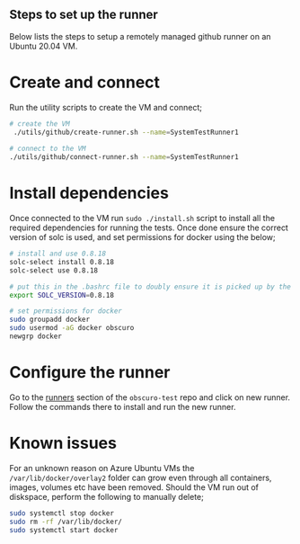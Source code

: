 ## Steps to set up the runner
Below lists the steps to setup a remotely managed github runner on an Ubuntu 20.04 VM. 

# Create and connect
Run the utility scripts to create the VM and connect;

```bash
# create the VM
 ./utils/github/create-runner.sh --name=SystemTestRunner1 
 
# connect to the VM
./utils/github/connect-runner.sh --name=SystemTestRunner1 
```

# Install dependencies
Once connected to the VM run `sudo ./install.sh` script to install all the required dependencies for running the tests. 
Once done ensure the correct version of solc is used, and set permissions for docker using the below;

```bash
# install and use 0.8.18
solc-select install 0.8.18
solc-select use 0.8.18

# put this in the .bashrc file to doubly ensure it is picked up by the runner
export SOLC_VERSION=0.8.18

# set permissions for docker
sudo groupadd docker
sudo usermod -aG docker obscuro
newgrp docker
```

# Configure the runner
Go to the [runners](https://github.com/obscuronet/obscuro-test/settings/actions/runners) section of the `obscuro-test`
repo and click on new runner. Follow the commands there to install and run the new runner. 

# Known issues
For an unknown reason on Azure Ubuntu VMs the `/var/lib/docker/overlay2` folder can grow even through all containers, 
images, volumes etc have been removed. Should the VM run out of diskspace, perform the following to manually delete;

```bash
sudo systemctl stop docker
sudo rm -rf /var/lib/docker/
sudo systemctl start docker
```
